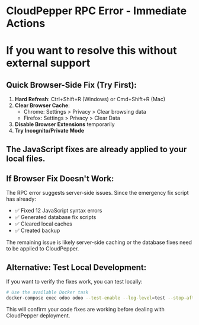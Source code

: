# CloudPepper RPC Error - Immediate Actions
# If you want to resolve this without external support

## Quick Browser-Side Fix (Try First):

1. **Hard Refresh**: Ctrl+Shift+R (Windows) or Cmd+Shift+R (Mac)
2. **Clear Browser Cache**: 
   - Chrome: Settings > Privacy > Clear browsing data
   - Firefox: Settings > Privacy > Clear Data
3. **Disable Browser Extensions** temporarily
4. **Try Incognito/Private Mode**

## The JavaScript fixes are already applied to your local files.

## If Browser Fix Doesn't Work:

The RPC error suggests server-side issues. Since the emergency fix script has already:
- ✅ Fixed 12 JavaScript syntax errors
- ✅ Generated database fix scripts
- ✅ Cleared local caches
- ✅ Created backup

The remaining issue is likely server-side caching or the database fixes need to be applied to CloudPepper.

## Alternative: Test Local Development:

If you want to verify the fixes work, you can test locally:
```bash
# Use the available Docker task
docker-compose exec odoo odoo --test-enable --log-level=test --stop-after-init -d odoo -i account_payment_final
```

This will confirm your code fixes are working before dealing with CloudPepper deployment.
